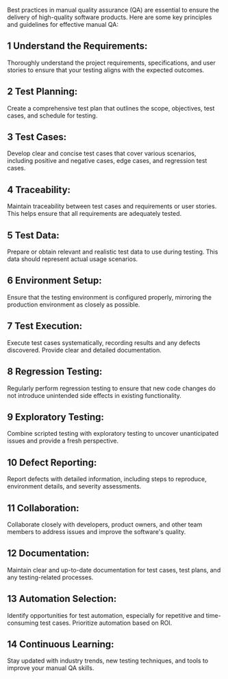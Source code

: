 Best practices in manual quality assurance (QA) are essential to ensure the delivery of high-quality software products. Here are some key principles and guidelines for effective manual QA:

## 1 Understand the Requirements:

Thoroughly understand the project requirements, specifications, and user stories to ensure that your testing aligns with the expected outcomes.

## 2 Test Planning:

Create a comprehensive test plan that outlines the scope, objectives, test cases, and schedule for testing.

## 3 Test Cases:

Develop clear and concise test cases that cover various scenarios, including positive and negative cases, edge cases, and regression test cases.

## 4 Traceability:

Maintain traceability between test cases and requirements or user stories. This helps ensure that all requirements are adequately tested.

## 5 Test Data:

Prepare or obtain relevant and realistic test data to use during testing. This data should represent actual usage scenarios.

## 6 Environment Setup:

Ensure that the testing environment is configured properly, mirroring the production environment as closely as possible.

## 7 Test Execution:

Execute test cases systematically, recording results and any defects discovered. Provide clear and detailed documentation.

## 8 Regression Testing:

Regularly perform regression testing to ensure that new code changes do not introduce unintended side effects in existing functionality.

## 9 Exploratory Testing:

Combine scripted testing with exploratory testing to uncover unanticipated issues and provide a fresh perspective.

## 10 Defect Reporting:

Report defects with detailed information, including steps to reproduce, environment details, and severity assessments.

## 11 Collaboration:

Collaborate closely with developers, product owners, and other team members to address issues and improve the software's quality.

## 12 Documentation:

Maintain clear and up-to-date documentation for test cases, test plans, and any testing-related processes.
## 13 Automation Selection:

Identify opportunities for test automation, especially for repetitive and time-consuming test cases. Prioritize automation based on ROI.

## 14 Continuous Learning:

Stay updated with industry trends, new testing techniques, and tools to improve your manual QA skills.
